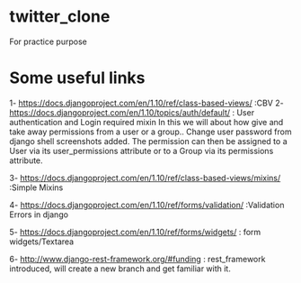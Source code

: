 # twitter_clone
For practice purpose

# Some useful links
1- https://docs.djangoproject.com/en/1.10/ref/class-based-views/    :CBV
2- https://docs.djangoproject.com/en/1.10/topics/auth/default/      : User authentication and Login required mixin
In this we will about how give and take away permissions from a user or a group.. Change user password from django shell
screenshots added.
The permission can then be assigned to a User via its user_permissions attribute or to a Group via its permissions attribute.

3- https://docs.djangoproject.com/en/1.10/ref/class-based-views/mixins/    :Simple Mixins

4- https://docs.djangoproject.com/en/1.10/ref/forms/validation/     :Validation Errors in django

5- https://docs.djangoproject.com/en/1.10/ref/forms/widgets/   : form widgets/Textarea 

6- http://www.django-rest-framework.org/#funding  : rest_framework introduced, will create a new branch and get familiar with it.
